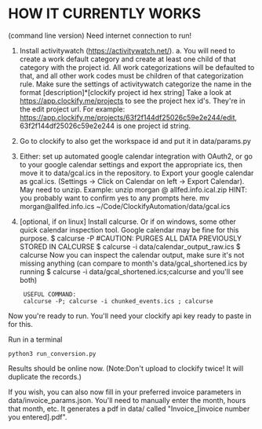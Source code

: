 # HOW IT CURRENTLY WORKS
(command line version)
Need internet connection to run!

1. Install activitywatch (https://activitywatch.net/).
   a. You will need to create a work default category and create at least one child of that category with the project id. All work categorizations will be defaulted to that, and all other work codes must be children of that categorization rule.
           Make sure the settings of activitywatch categorize the name in the format [description]\*[clockify project id hex string]
           Take a look at https://app.clockify.me/projects  to see the project hex id's. They're in the edit project url.
           For example: https://app.clockify.me/projects/63f2f144df25026c59e2e244/edit, 63f2f144df25026c59e2e244 is one project id string.
2. Go to clockify to also get the workspace id and put it in data/params.py
3. Either: set up automated google calendar integration with OAuth2, or go to your google calendar settings and export the appropriate ics, then move it to data/gcal.ics in the repository. 
     to Export your google calendar as gcal.ics. (Settings -> Click on Calendar on left -> Export Calendar). May need to unzip. Example: 
        unzip morgan @ allfed.info.ical.zip
        HINT: you probably want to confirm yes to any prompts here.
        mv morgan\@allfed.info.ics ~/Code/ClockifyAutomation/data/gcal.ics
4. [optional, if on linux] Install calcurse. Or if on windows, some other quick calendar inspection tool. Google calendar may be fine for this purpose.
        $ calcurse -P #CAUTION: PURGES ALL DATA PREVIOUSLY STORED IN CALCURSE
        $ calcurse -i data/calendar_output_raw.ics 
        $ calcurse
        Now you can inspect the calendar output, make sure it's not missing anything (can compare to month's data/gcal_shortened.ics by running 
        $ calcurse -i data/gcal_shortened.ics;calcurse
        and you'll see both)

        USEFUL COMMAND:
        calcurse -P; calcurse -i chunked_events.ics ; calcurse

Now you're ready to run. You'll need your clockify api key ready to paste in for this.

Run in a terminal
```
python3 run_conversion.py
```

Results should be online now. (Note:Don't upload to clockify twice! It will duplicate the records.)  

If you wish, you can also now fill in your preferred invoice parameters in data/invoice_params.json. You'll need to manually enter the month, hours that month, etc. It generates a pdf in data/ called "Invoice_[invoice number you entered].pdf".
